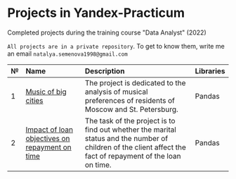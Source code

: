 # Projects in Yandex-Practicum
Completed projects during the training course "Data Analyst" (2022)

`All projects are in a private repository`. To get to know them, write me an email `natalya.semenova1998@gmail.com`

| № | Name                      | Description  | Libraries  |
|---|:--------------------------|:-------------|:-----------|
| 1 |[Music of big cities](https://github.com/NSemenova98/Educational-projects-in-Yandex-Practicum/tree/main/Music%20of%20big%20cities)        |The project is dedicated to the analysis of musical preferences of residents of Moscow and St. Petersburg.|Pandas      |
| 2 | [Impact of loan objectives on repayment on time](https://github.com/NSemenova98/Educational-projects-in-Yandex-Practicum/tree/main/Impact%20of%20loan%20objectives%20on%20repayment%20on%20time)            |The task of the project is to find out whether the marital status and the number of children of the client affect the fact of repayment of the loan on time.|Pandas|


